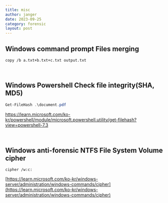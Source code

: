 ```yaml
---
title: misc
author: janger
date: 2023-09-25
category: forensic
layout: post
---
```


## Windows command prompt Files merging

~~~ console
copy /b a.txt+b.txt+c.txt output.txt
~~~

<br>

## Windows Powershell Check file integrity(SHA, MD5)

~~~ powershell
Get-FileHash .\document.pdf
~~~

[https://learn.microsoft.com/ko-kr/powershell/module/microsoft.powershell.utility/get-filehash?view=powershell-7.3
](https://learn.microsoft.com/ko-kr/powershell/module/microsoft.powershell.utility/get-filehash?view=powershell-7.3
)



<br>

## Windows anti-forensic NTFS File System Volume cipher

~~~ console
cipher /w:c:
~~~

[https://learn.microsoft.com/ko-kr/windows-server/administration/windows-commands/cipher](https://learn.microsoft.com/ko-kr/windows-server/administration/windows-commands/cipher)


<br>
